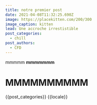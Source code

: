 ```yaml
---
title: notre premier post
date: 2021-04-08T11:32:25.690Z
image: https://placekitten.com/200/300
image_caption: kitten
lead: Une accroche irrestistible
post_categories:
  - chill
post_authors:
  - CFD
---
```

mmmmm
**mmmmmmm**

# **MMMMMMMMMM**
{{post_categories}}
{{locale}}

